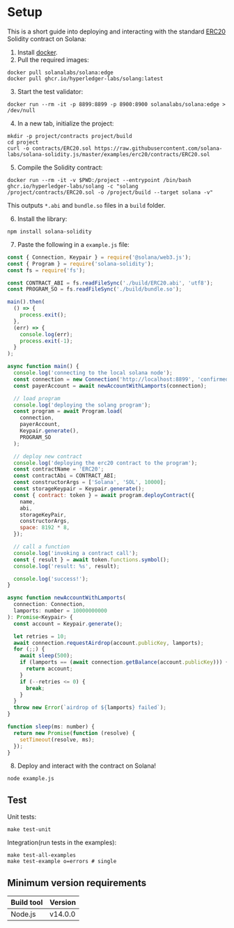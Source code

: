 # Setup

This is a short guide into deploying and interacting with the standard [ERC20](https://github.com/OpenZeppelin/openzeppelin-contracts/blob/master/contracts/token/ERC20/ERC20.sol) Solidity contract on Solana:

1. Install [docker](https://www.docker.com/).
2. Pull the required images:

```
docker pull solanalabs/solana:edge
docker pull ghcr.io/hyperledger-labs/solang:latest
```

3. Start the test validator:

```
docker run --rm -it -p 8899:8899 -p 8900:8900 solanalabs/solana:edge > /dev/null
```

4. In a new tab, initialize the project:

```
mkdir -p project/contracts project/build
cd project
curl -o contracts/ERC20.sol https://raw.githubusercontent.com/solana-labs/solana-solidity.js/master/examples/erc20/contracts/ERC20.sol
```

5. Compile the Solidity contract:

```
docker run --rm -it -v $PWD:/project --entrypoint /bin/bash ghcr.io/hyperledger-labs/solang -c "solang /project/contracts/ERC20.sol -o /project/build --target solana -v"
```

This outputs `*.abi` and `bundle.so` files in a `build` folder.

6. Install the library:

```
npm install solana-solidity
```

7. Paste the following in a `example.js` file:

```js
const { Connection, Keypair } = require('@solana/web3.js');
const { Program } = require('solana-solidity');
const fs = require('fs');

const CONTRACT_ABI = fs.readFileSync('./build/ERC20.abi', 'utf8');
const PROGRAM_SO = fs.readFileSync('./build/bundle.so');

main().then(
  () => {
    process.exit();
  },
  (err) => {
    console.log(err);
    process.exit(-1);
  }
);

async function main() {
  console.log('connecting to the local solana node');
  const connection = new Connection('http://localhost:8899', 'confirmed');
  const payerAccount = await newAccountWithLamports(connection);

  // load program
  console.log('deploying the solang program');
  const program = await Program.load(
    connection,
    payerAccount,
    Keypair.generate(),
    PROGRAM_SO
  );

  // deploy new contract
  console.log('deploying the erc20 contract to the program');
  const contractName = 'ERC20';
  const contractAbi = CONTRACT_ABI;
  const constructorArgs = ['Solana', 'SOL', 10000];
  const storageKeypair = Keypair.generate();
  const { contract: token } = await program.deployContract({
    name,
    abi,
    storageKeyPair,
    constructorArgs,
    space: 8192 * 8,
  });

  // call a function
  console.log('invoking a contract call');
  const { result } = await token.functions.symbol();
  console.log('result: %s', result);

  console.log('success!');
}

async function newAccountWithLamports(
  connection: Connection,
  lamports: number = 10000000000
): Promise<Keypair> {
  const account = Keypair.generate();

  let retries = 10;
  await connection.requestAirdrop(account.publicKey, lamports);
  for (;;) {
    await sleep(500);
    if (lamports == (await connection.getBalance(account.publicKey))) {
      return account;
    }
    if (--retries <= 0) {
      break;
    }
  }
  throw new Error(`airdrop of ${lamports} failed`);
}

function sleep(ms: number) {
  return new Promise(function (resolve) {
    setTimeout(resolve, ms);
  });
}
```

8. Deploy and interact with the contract on Solana!

```
node example.js
```

## Test

Unit tests:

```
make test-unit
```

Integration(run tests in the examples):

```
make test-all-examples
make test-example o=errors # single
```

## Minimum version requirements

| Build tool | Version |
| :--------- | :------ |
| Node.js    | v14.0.0 |
